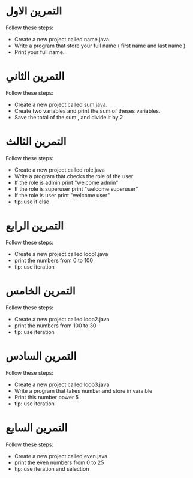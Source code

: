 
# التمرين الاول
Follow these steps:
- Create a new project called  name.java.
- Write a program that store your full name ( first name and last name ).
- Print your full name.

# التمرين الثاني
Follow these steps:
-  Create a new project called  sum.java.
-  Create two variables and print the sum of theses variables.
-  Save the total of the sum , and divide it by 2

# التمرين الثالث
Follow these steps:
- Create a new project called role.java
- Write a program that checks the role of the user
- If the role is admin print "welcome admin" 
- If the role is superuser print "welcome superuser" 
- If the role is user print "welcome user" 
- tip: use if else

# التمرين الرابع
Follow these steps:
- Create a new project called loop1.java
- print the numbers from 0 to 100
- tip: use iteration
# التمرين الخامس

Follow these steps:
- Create a new project called loop2.java
- print the numbers from 100 to 30
- tip: use iteration
# التمرين السادس

Follow these steps:
- Create a new project called loop3.java
- Write a program that takes number and store in varaible
- Print this number power 5
- tip: use iteration
# التمرين السابع

Follow these steps:
- Create a new project called even.java
- print the even numbers from 0 to 25
- tip: use iteration and selection




